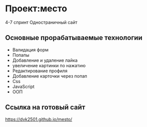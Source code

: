 

# Проект:место
4-7 спринт
Одностраничный сайт
## Основные прорабатываемые технологии
* Валидация форм
* Попапы
* Добавление и удаление лайка
* увеличение картинки по нажатию
* Редактирование профиля
* Добавление карточки через попап
* Css
* JavaScript
* ООП

## Ссылка на готовый сайт
https://dvk2501.github.io/mesto/

